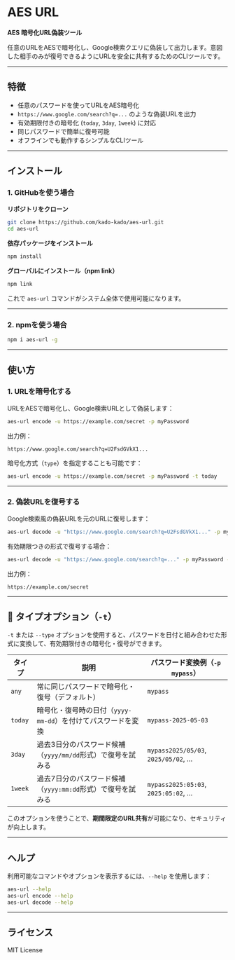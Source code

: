 # AES URL

**AES 暗号化URL偽装ツール**

任意のURLをAESで暗号化し、Google検索クエリに偽装して出力します。意図した相手のみが復号できるようにURLを安全に共有するためのCLIツールです。

---

## 特徴

* 任意のパスワードを使ってURLをAES暗号化
* `https://www.google.com/search?q=...` のような偽装URLを出力
* 有効期限付きの暗号化 (`today`, `3day`, `1week`) に対応
* 同じパスワードで簡単に復号可能
* オフラインでも動作するシンプルなCLIツール

---

## インストール

### **1. GitHubを使う場合**

**リポジトリをクローン**

```bash
git clone https://github.com/kado-kado/aes-url.git
cd aes-url
```

**依存パッケージをインストール**

```bash
npm install
```

**グローバルにインストール（npm link）**

```bash
npm link
```

これで `aes-url` コマンドがシステム全体で使用可能になります。

---

### **2. npmを使う場合**

```bash
npm i aes-url -g
```

---

## 使い方

### 1. **URLを暗号化する**

URLをAESで暗号化し、Google検索URLとして偽装します：

```bash
aes-url encode -u https://example.com/secret -p myPassword
```

出力例：

```
https://www.google.com/search?q=U2FsdGVkX1...
```

暗号化方式（`type`）を指定することも可能です：

```bash
aes-url encode -u https://example.com/secret -p myPassword -t today
```

---

### 2. **偽装URLを復号する**

Google検索風の偽装URLを元のURLに復号します：

```bash
aes-url decode -u "https://www.google.com/search?q=U2FsdGVkX1..." -p myPassword
```

有効期限つきの形式で復号する場合：

```bash
aes-url decode -u "https://www.google.com/search?q=..." -p myPassword -t 3day
```

出力例：

```
https://example.com/secret
```

---

## 🔐 タイプオプション（`-t`）

`-t` または `--type` オプションを使用すると、パスワードを日付と組み合わせた形式に変換して、有効期限付きの暗号化・復号ができます。

| タイプ     | 説明                                   | パスワード変換例（`-p mypass`）                 |
| ------- | ------------------------------------ | ------------------------------------- |
| `any`   | 常に同じパスワードで暗号化・復号（デフォルト）              | `mypass`                              |
| `today` | 暗号化・復号時の日付（`yyyy-mm-dd`）を付けてパスワードを変換 | `mypass-2025-05-03`                   |
| `3day`  | 過去3日分のパスワード候補（`yyyy/mm/dd`形式）で復号を試みる | `mypass2025/05/03`, `2025/05/02`, ... |
| `1week` | 過去7日分のパスワード候補（`yyyy:mm:dd`形式）で復号を試みる | `mypass2025:05:03`, `2025:05:02`, ... |

このオプションを使うことで、**期間限定のURL共有**が可能になり、セキュリティが向上します。

---

## ヘルプ

利用可能なコマンドやオプションを表示するには、`--help` を使用します：

```bash
aes-url --help
aes-url encode --help
aes-url decode --help
```

---

## ライセンス

MIT License